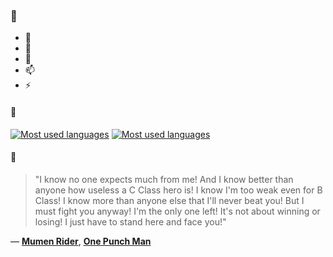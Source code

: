 ### 👋

- 🔭
- 🌱
- 💬
- 📫
- ⚡

#### 🧏

[![Most used languages](https://github-readme-stats-aynah.vercel.app/api/top-langs/?username=aynh&theme=solarized-dark&langs_count=6&layout=compact&hide_title=true)](https://github.com/anuraghazra/github-readme-stats#gh-dark-mode-only)
[![Most used languages](https://github-readme-stats-aynah.vercel.app/api/top-langs/?username=aynh&theme=solarized-light&langs_count=6&layout=compact&hide_title=true)](https://github.com/anuraghazra/github-readme-stats#gh-light-mode-only)

#### 💬

> "I know no one expects much from me! And I know better than anyone how useless a C Class hero is! I know I'm too weak even for B Class! I know more than anyone else that I'll never beat you! But I must fight you anyway! I'm the only one left! It's not about winning or losing! I just have to stand here and face you!"

&mdash; [**Mumen Rider**](https://myanimelist.net/character.php?q=Mumen%20Rider&cat=character), [**One Punch Man**](https://myanimelist.net/search/all?q=One%20Punch%20Man&cat=all)
